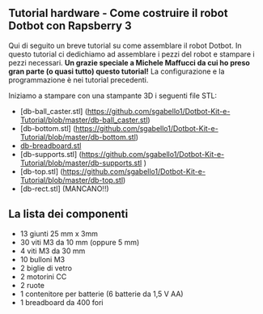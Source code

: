 ## Tutorial hardware - Come costruire il robot Dotbot con Rapsberry 3 ##


Qui di seguito un breve tutorial su come assemblare il robot Dotbot. In questo tutorial ci dedichiamo ad assemblare i pezzi del robot e stampare i pezzi necessari. **Un grazie speciale a Michele Maffucci da cui ho preso gran parte (o quasi tutto) questo tutorial!** La configurazione e la programmazione è nei tutorial precedenti.

Iniziamo a stampare con una stampante 3D i seguenti file STL:
* [db-ball_caster.stl] (https://github.com/sgabello1/Dotbot-Kit-e-Tutorial/blob/master/db-ball_caster.stl)
* [db-bottom.stl] (https://github.com/sgabello1/Dotbot-Kit-e-Tutorial/blob/master/db-bottom.stl)
* [db-breadboard.stl](https://github.com/sgabello1/Dotbot-Kit-e-Tutorial/blob/master/db-breadboard.stl)
* [db-supports.stl] (https://github.com/sgabello1/Dotbot-Kit-e-Tutorial/blob/master/db-supports.stl )
* [db-top.stl] (https://github.com/sgabello1/Dotbot-Kit-e-Tutorial/blob/master/db-top.stl)
* [db-rect.stl] (MANCANO!!)

## La lista dei componenti ##
*  13 giunti 25 mm x 3mm
*  30 viti M3 da 10 mm (oppure 5 mm)
*  4 viti M3 da 30 mm
*  10 bulloni M3
*  2 biglie di vetro
*  2 motorini CC
*  2 ruote
*  1 contenitore per batterie (6 batterie da 1,5 V AA)
*  1 breadboard da 400 fori
